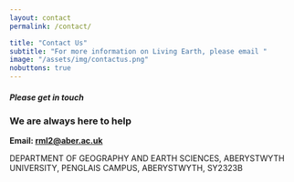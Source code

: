 ```yaml
---
layout: contact
permalink: /contact/

title: "Contact Us"
subtitle: "For more information on Living Earth, please email "
image: "/assets/img/contactus.png"
nobuttons: true
---
```


##### Please get in touch
### We are always here to help

**Email: <a href="mailto:rml2@aber.ac.uk">rml2@aber.ac.uk</a>**  

DEPARTMENT OF GEOGRAPHY AND EARTH SCIENCES,
ABERYSTWYTH UNIVERSITY,
PENGLAIS CAMPUS,
ABERYSTWYTH,
SY2323B

